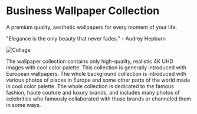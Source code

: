 # Business Wallpaper Collection

A premium quality, aesthetic wallpapers for every moment of your life.

"Elegance is the only beauty that never fades." - Audrey Hepburn

![Collage](https://github.com/infofintech/boutique/blob/main/boutique.collage.png?raw=true)

The wallpaper collection contains only high-quality, realistic 4K UHD images with cool color palette. This collection is generally introduced with European wallpapers. The whole background collection is introduced with various photos of places in Europe and some other parts of the world made in cool color palette. The whole collection is dedicated to the famous fashion, haute couture and luxury brands, and includes many photos of celebrities who famously collaborated with those brands or channeled them in some ways.
